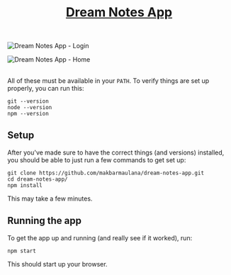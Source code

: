 <h1 align="center"><a href="https://dream-notes-app.vercel.app/" target="_blank">Dream Notes App</a></h1>
<br />

![Dream Notes App - Login](https://user-images.githubusercontent.com/92363152/198823593-2ee02470-cb91-4401-8fd2-3a41d980348a.png)

![Dream Notes App - Home](https://user-images.githubusercontent.com/92363152/198823612-1613198f-50d0-4dd5-99c6-42abf6c2d8e9.png)
<br />
<br />

All of these must be available in your `PATH`. To verify things are set up
properly, you can run this:

```shell
git --version
node --version
npm --version
```


## Setup

After you've made sure to have the correct things (and versions) installed, you
should be able to just run a few commands to get set up:

```shell
git clone https://github.com/makbarmaulana/dream-notes-app.git
cd dream-notes-app/
npm install
```

This may take a few minutes.


## Running the app

To get the app up and running (and really see if it worked), run:

```shell
npm start
```

This should start up your browser.
